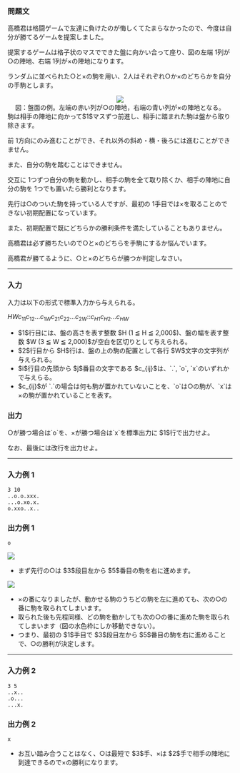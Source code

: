 
<div>

<div>

### **問題文**

<section>
高橋君は格闘ゲームで友達に負けたのが悔しくてたまらなかったので、今度は自分が勝てるゲームを提案しました。

提案するゲームは格子状のマスでできた盤に向かい合って座り、図の左端 $1$列が○の陣地、右端 $1$列が×の陣地になります。

ランダムに並べられた○と×の駒を用い、$2$人はそれぞれ○か×のどちらかを自分の手駒とします。


<div style="text-align: center;">

<img src="https://atcoder.jp/img/arc/002/4_1.png">

</img>

<div>
図：盤面の例。左端の赤い列が○の陣地，右端の青い列が×の陣地となる。
</div>

</div>
駒は相手の陣地に向かって$1$マスずつ前進し、相手に踏まれた駒は盤から取り除きます。

前 $1$方向にのみ進むことができ、それ以外の斜め・横・後ろには進むことができません。

また、自分の駒を踏むことはできません。



交互に $1$つずつ自分の駒を動かし、相手の駒を全て取り除くか、相手の陣地に自分の駒を $1$つでも置いたら勝利となります。

先行は○のついた駒を持っている人ですが、最初の $1$手目では×を取ることのできない初期配置になっています。

また、初期配置で既にどちらかの勝利条件を満たしていることもありません。



高橋君は必ず勝ちたいので○と×のどちらを手駒にするか悩んでいます。

高橋君が勝てるように、○と×のどちらが勝つか判定しなさい。

</section>

</div>

---

<div>

<div>

### **入力**

<section>
入力は以下の形式で標準入力から与えられる。

<div>

$H$$W$$c_{11}c_{12}…c_{1W}$$c_{21}c_{22}…c_{2W}$$:$$:$$c_{H1}c_{H2}…c_{HW}$
</div>

<ul>

<li>
$1$行目には、盤の高さを表す整数 $H (1 ≦ H ≦ 2,000$)、盤の幅を表す整数 $W (3 ≦ W ≦ 2,000)$が空白を区切りとして与えられる。
</li>

<li>
$2$行目から $H$行は、盤の上の駒の配置として各行 $W$文字の文字列が与えられる。
	
</li>

<li>
$i$行目の先頭から $j$番目の文字である $c_{ij}$は、`.`, `o`, `x`のいずれかで与えらる。
</li>

<li>
$c_{ij}$が `.`の場合は何も駒が置かれていないことを、`o`は○の駒が、`x`は×の駒が置かれていることを表す。
</li>

</ul>

</section>

</div>

<div>

### **出力**

<section>
○が勝つ場合は`o`を、×が勝つ場合は`x`を標準出力に $1$行で出力せよ。

なお、最後には改行を出力せよ。

</section>

</div>

</div>

---

<div>

### **入力例 1**

<section>

```
3 10
..o.o.xxx.
...o.xo.x.
o.xxo..x..
```

</section>

</div>

<div>

### **出力例 1**

<section>

```
o
```

<div>

<img src="https://atcoder.jp/img/arc/002/4_2.png">

</img>

</div>

<ul>

<li>
まず先行の○は $3$段目左から $5$番目の駒を右に進めます。
</li>

</ul>

<div>

<img src="https://atcoder.jp/img/arc/002/4_3.png">

</img>

</div>

<ul>

<li>
×の番になりましたが、動かせる駒のうちどの駒を左に進めても、次の○の番に駒を取られてしまいます。
</li>

<li>
取られた後も先程同様、どの駒を動かしても次の○の番に進めた駒を取られてしまいます（図の水色枠にしか移動できない）。
</li>

<li>
つまり、最初の $1$手目で $3$段目左から $5$番目の駒を右に進めることで、○の勝利が決定します。
</li>

</ul>

</section>

</div>

---

<div>

### **入力例 2**

<section>

```
3 5
..x..
.o...
...x.
```

</section>

</div>

<div>

### **出力例 2**

<section>

```
x
```

<ul>

<li>
お互い踏み合うことはなく、○は最短で $3$手、×は $2$手で相手の陣地に到達できるので×の勝利になります。
</li>

</ul>

</section>

</div>

</div>
